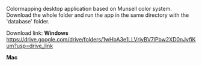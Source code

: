 Colormapping desktop application based on Munsell color system. Download the whole folder and run the app in the same directory with the 'database' folder.

Download link:
**Windows**
https://drive.google.com/drive/folders/1wHbA3e1LLVriyBV7lPbw2XD0nJvfiKum?usp=drive_link

**Mac**
